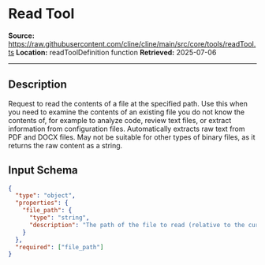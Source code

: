 # Read Tool

**Source:** https://raw.githubusercontent.com/cline/cline/main/src/core/tools/readTool.ts
**Location:** readToolDefinition function
**Retrieved:** 2025-07-06

---

## Description

Request to read the contents of a file at the specified path. Use this when you need to examine the contents of an existing file you do not know the contents of, for example to analyze code, review text files, or extract information from configuration files. Automatically extracts raw text from PDF and DOCX files. May not be suitable for other types of binary files, as it returns the raw content as a string.

## Input Schema

```json
{
  "type": "object",
  "properties": {
    "file_path": {
      "type": "string",
      "description": "The path of the file to read (relative to the current working directory)"
    }
  },
  "required": ["file_path"]
}
```